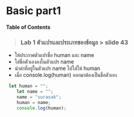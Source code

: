 # Basic part1

**Table of Contents**


> ### Lab 1 ตัวแปรและประเภทของข้อมูล > slide 43

- ให้ประกาศตัวแปรชื่อ human และ name
- ใส่ชื่อตัวเองลงในตัวแปร name
- นำค่าที่อยู่ในตัวแปร name ไปใส่ให้ human
- เมื่อ console.log(human) ออกมาต้องเป็นชื่อตัวเอง



```javascript
 let human = "";
    let name = "";
    name = "surasak";
    human = name;
    console.log(human);
```
